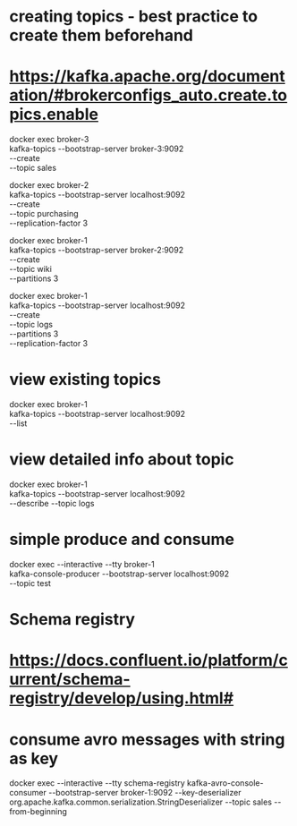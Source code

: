 # creating topics - best practice to create them beforehand
# https://kafka.apache.org/documentation/#brokerconfigs_auto.create.topics.enable

docker exec broker-3 \
kafka-topics --bootstrap-server broker-3:9092 \
--create \
--topic sales

docker exec broker-2 \
kafka-topics --bootstrap-server localhost:9092 \
--create \
--topic purchasing \
--replication-factor 3

docker exec broker-1 \
kafka-topics --bootstrap-server broker-2:9092 \
--create \
--topic wiki \
--partitions 3 

docker exec broker-1 \
kafka-topics --bootstrap-server localhost:9092 \
--create \
--topic logs \
--partitions 3 \
--replication-factor 3 

# view existing topics

docker exec broker-1 \
kafka-topics --bootstrap-server localhost:9092 \
--list

# view detailed info about topic

docker exec broker-1 \
kafka-topics --bootstrap-server localhost:9092 \
--describe --topic logs

# simple produce and consume
docker exec --interactive --tty broker-1 \
kafka-console-producer --bootstrap-server localhost:9092 \
                       --topic test


# Schema registry
# https://docs.confluent.io/platform/current/schema-registry/develop/using.html#

# consume avro messages with string as key
docker exec --interactive --tty schema-registry kafka-avro-console-consumer --bootstrap-server broker-1:9092  --key-deserializer org.apache.kafka.common.serialization.StringDeserializer --topic sales --from-beginning

